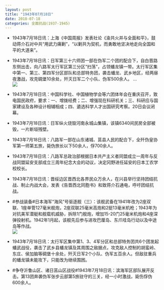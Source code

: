 ```yaml
---
layout: post
title: "1943年07月18日"
date: 2018-07-18
categories: 全面抗战(1937-1945)
---
```


<meta name="referrer" content="no-referrer" />

- 1943年7月18日讯：上海《中国周报》发表社论《渝共火并与全面和平》，鼓动蒋介石对中共“用武力痛剿”，“以剿共为契机，而勇敢地坚决地走向全国和平的大道来”。 

- 1943年7月18日讯：日军第三十六师团一部在伪军二个团的配合下，自白晋路东侧出击，向八路军太行军区第三分区“扫荡”，占领蟠龙镇一带。太行军区集中第一、第三、第四军分区部队和总部特务团，袭击蟠龙、武乡地区，经两昼夜激战，攻克碉堡10余处，歼灭日军二个小队、伪军500余人。 ... <br/><img src="https://wx3.sinaimg.cn/large/aca367d8ly1fted3hyei4j20c809zq30.jpg" />

- 1943年7月18日讯：中国科学社、中国植物学会等六团体年会在重庆召开，致电国民政府，要求：一、增拨经费；二、增强现在科研机关；三、科研应与国家建设及各种设计相辅相成；四、遴选科学人才出国研究考察。20日会议闭幕。 

- 1943年7月18日讯：日军纵火烧毁河南永城山集镇，该镇6340间民房全部被毁，一片断垣残壁。 

- 1943年7月18日讯：八路军一部在山东诸城、莒县人民的配合下，全歼伪皇协军第一师第五旅，毙伪旅长以下50余人，俘700余人。 

- 1943年7月18日讯：八路军总政治部根据日本共产主义者同盟成立一周年与反战同盟延安支部成立三周年纪念大会的动议，决定冈野进任延安的日本工农学校校长。 

- 1943年7月18日讯：晋绥边区晋西北各界民众万余人，在兴县举行坚持团结抗战、制止内战大会，发表《告晋西北同胞书》和致蒋介石通电，呼吁团结抗战。 

- #参战装备#日本海军“海风”号驱逐舰（三）：该舰武备在1941年改为2座双联、1座单管127毫米舰炮，2座双联25毫米高炮和2挺13毫米机枪；1943年为对抗美军潜艇和舰载机威胁，拆除1门舰炮，增加15-20门25毫米机炮和4座深弹投射机。1942年1月起，该舰先后参与进攻巴厘岛、东爪哇岛行动以及中途岛等作战。 <br/><img src="https://wx4.sinaimg.cn/large/aca367d8ly1ftdsailebjj20go0mcn0b.jpg" />

- 1943年7月18日讯：太行军区集中第1、3、4军分区和总部特务团共6个团发起蟠武战役，袭击了武乡县蟠龙镇及其周围之敌据点，攻克敌人控制的胡蛮岭、东庄、侯加脑等碉堡十余处，歼灭日军2个小队、伪军五百余人。但敌驻重兵的蟠龙镇未能攻下，只能改为继续围困。 

- #争夺沂鲁山区、诸日莒山区战役#1943年7月18日讯：滨海军区部队展开反击。第13团奔袭伪军张步云部第5旅驻守的三关，经一小时激战，毙伤俘伪600余人。 

